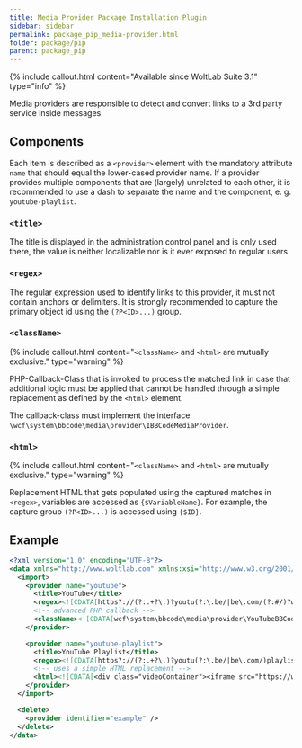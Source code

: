 ```yaml
---
title: Media Provider Package Installation Plugin
sidebar: sidebar
permalink: package_pip_media-provider.html
folder: package/pip
parent: package_pip
---
```


{% include callout.html content="Available since WoltLab Suite 3.1" type="info" %}

Media providers are responsible to detect and convert links to a 3rd party service inside messages.

## Components

Each item is described as a `<provider>` element with the mandatory attribute `name` that should equal the lower-cased provider name. If a provider provides multiple components that are (largely) unrelated to each other, it is recommended to use a dash to separate the name and the component, e. g. `youtube-playlist`.

### `<title>`

The title is displayed in the administration control panel and is only used there, the value is neither localizable nor is it ever exposed to regular users.

### `<regex>`

The regular expression used to identify links to this provider, it must not contain anchors or delimiters. It is strongly recommended to capture the primary object id using the `(?P<ID>...)` group.

### `<className>`

{% include callout.html content="`<className>` and `<html>` are mutually exclusive." type="warning" %}

PHP-Callback-Class that is invoked to process the matched link in case that additional logic must be applied that cannot be handled through a simple replacement as defined by the `<html>` element.

The callback-class must implement the interface `\wcf\system\bbcode\media\provider\IBBCodeMediaProvider`.

### `<html>`

{% include callout.html content="`<className>` and `<html>` are mutually exclusive." type="warning" %}

Replacement HTML that gets populated using the captured matches in `<regex>`, variables are accessed as `{$VariableName}`. For example, the capture group `(?P<ID>...)` is accessed using `{$ID}`.

## Example

```xml
<?xml version="1.0" encoding="UTF-8"?>
<data xmlns="http://www.woltlab.com" xmlns:xsi="http://www.w3.org/2001/XMLSchema-instance" xsi:schemaLocation="http://www.woltlab.com http://www.woltlab.com/XSD/2019/mediaProvider.xsd">
  <import>
    <provider name="youtube">
      <title>YouTube</title>
      <regex><![CDATA[https?://(?:.+?\.)?youtu(?:\.be/|be\.com/(?:#/)?watch\?(?:.*?&)?v=)(?P<ID>[a-zA-Z0-9_-]+)(?:(?:\?|&)t=(?P<start>[0-9hms]+)$)?]]></regex>
      <!-- advanced PHP callback -->
      <className><![CDATA[wcf\system\bbcode\media\provider\YouTubeBBCodeMediaProvider]]></className>
    </provider>

    <provider name="youtube-playlist">
      <title>YouTube Playlist</title>
      <regex><![CDATA[https?://(?:.+?\.)?youtu(?:\.be/|be\.com/)playlist\?(?:.*?&)?list=(?P<ID>[a-zA-Z0-9_-]+)]]></regex>
      <!-- uses a simple HTML replacement -->
      <html><![CDATA[<div class="videoContainer"><iframe src="https://www.youtube.com/embed/videoseries?list={$ID}" allowfullscreen></iframe></div>]]></html>
    </provider>
  </import>

  <delete>
    <provider identifier="example" />
  </delete>
</data>
```
